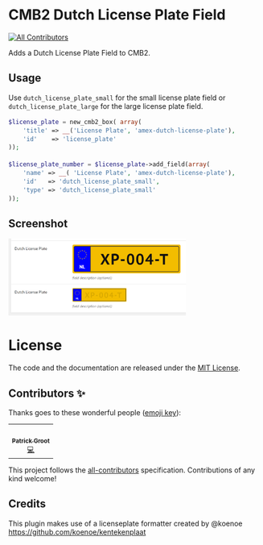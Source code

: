 # CMB2 Dutch License Plate Field
<!-- ALL-CONTRIBUTORS-BADGE:START - Do not remove or modify this section -->
[![All Contributors](https://img.shields.io/badge/all_contributors-1-orange.svg?style=flat-square)](#contributors-)
<!-- ALL-CONTRIBUTORS-BADGE:END -->
Adds a Dutch License Plate Field to CMB2.
## Usage
Use `dutch_license_plate_small` for the small license plate field or `dutch_license_plate_large` for the large license plate field.
```php
$license_plate = new_cmb2_box( array(
    'title' => __('License Plate', 'amex-dutch-license-plate'),
    'id'    => 'license_plate'
));

$license_plate_number = $license_plate->add_field(array(
    'name' => __( 'License Plate', 'amex-dutch-license-plate'),
    'id'   => 'dutch_license_plate_small',
    'type' => 'dutch_license_plate_small'
));
```

## Screenshot
<img src="screenshot.PNG" alt="screenshot" width="70%" />

# License
The code and the documentation are released under the [MIT License](LICENSE).

## Contributors ✨

Thanks goes to these wonderful people ([emoji key](https://allcontributors.org/docs/en/emoji-key)):

<!-- ALL-CONTRIBUTORS-LIST:START - Do not remove or modify this section -->
<!-- prettier-ignore-start -->
<!-- markdownlint-disable -->
<table>
  <tr>
    <td align="center"><a href="https://www.linkedin.com/in/patrick-groot/"><img src="https://avatars2.githubusercontent.com/u/6934501?v=4" width="100px;" alt=""/><br /><sub><b>Patrick Groot</b></sub></a><br /><a href="https://github.com/automex/cmb2-dutch-license-plate-field/commits?author=pgroot91" title="Code">💻</a></td>
  </tr>
</table>

<!-- markdownlint-enable -->
<!-- prettier-ignore-end -->
<!-- ALL-CONTRIBUTORS-LIST:END -->

This project follows the [all-contributors](https://github.com/all-contributors/all-contributors) specification. Contributions of any kind welcome!

## Credits

This plugin makes use of a licenseplate formatter created by @koenoe https://github.com/koenoe/kentekenplaat
